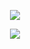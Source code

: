 
<p align="center">
  <img src="https://github-readme-stats.vercel.app/api/top-langs/?username=juanDeVicente&theme=synthwave&layout=compact&langs_count=10&card_width=445" />
</p>
<p align="center">
  <img src="https://github-readme-stats.vercel.app/api?username=juanDeVicente&show_icons=true&theme=synthwave" />
</p>